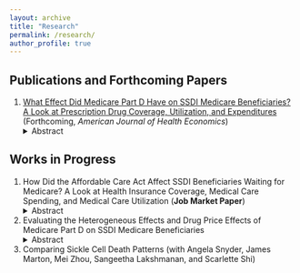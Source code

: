 ```yaml
---
layout: archive
title: "Research"
permalink: /research/
author_profile: true
---
```



## Publications and Forthcoming Papers
1. [What Effect Did Medicare Part D Have on SSDI Medicare Beneficiaries? A Look at Prescription Drug Coverage, Utilization, and Expenditures](https://doi.org/10.1086/724795) (Forthcoming, *American Journal of Health Economics*)
   <details><summary>Abstract</summary>   
   Medicare Part D expanded public prescription drug insurance coverage to millions of Social Security Disability Insurance (SSDI) Medicare beneficiaries. Using difference-indifferences estimation and data from the Medical Expenditure Panel Survey, I estimate the effect of Medicare Part D on the prescription drug coverage, utilization, and expenditures of this understudied group. I estimate that the policy increased prescription drug coverage by 18 percentage points and decreased annual out-of-pocket prescription drug expenditure by \$526 (a decrease of 42 percent from the pre-reform mean). Additionally, the estimates suggest modest substitution away from private prescription drug coverage (decrease of 5.7 percentage points) and little decrease in annual private insurance prescription drug expenditure (\$31). This would suggest large welfare gains from the policy for the Part D eligible SSDI population.
   </details>

## Works in Progress
1. How Did the Affordable Care Act Affect SSDI Beneficiaries Waiting for Medicare? A Look at Health Insurance Coverage, Medical Care Spending, and Medical Care Utilization (**Job Market Paper**)  
   <details><summary>Abstract</summary>
   The introduction of the Affordable Care Act ushered in significant changes to the U.S. health insurance landscape. One group that stood to benefit was Social Security Disability Insurance (SSDI) beneficiaries. SSDI beneficiaries can receive Medicare coverage, but they must wait two years after SSDI entitlement before coverage begins. During the two-year waiting period, SSDI beneficiaries must get health insurance from other sources.  An open question is whether SSDI beneficiaries have adequate options during the waiting period. With the health insurance expansions brought on by the Affordable Care Act, SSDI beneficiaries in the waiting period may have experienced increased health insurance access. In this study, I use difference-in-difference-in-differences estimation and data from the American Community Survey and the Medical Expenditure Panel Survey to understand the effects of the Affordable Care Act on this group. I expect individuals experienced increases in health insurance coverage, medical care utilization, and medical care spending. Preliminary descriptive evidence suggests large gains in health insurance coverage from both the Medicaid expansions and the individual market reforms.
   </details>
2. Evaluating the Heterogeneous Effects and Drug Price Effects of Medicare Part D on SSDI Medicare Beneficiaries
   <details><summary>Abstract</summary>
   I investigate additional effects of the the Medicare Part D expansion on Medicare-eligible SSDI beneficiaries. I look more closely at effects on specific kinds of drugs, such as insulin, antidepressants, and cancer medications. Additionally, I look at the heterogeneous effects of the policy across this group based on the observables in the MEPS data. Lastly, I investigate the changes to prices of prescription drugs used by these individuals.
   </details>
3. Comparing Sickle Cell Death Patterns (with Angela Snyder, James Marton, Mei Zhou, Sangeetha Lakshmanan, and Scarlette Shi)
